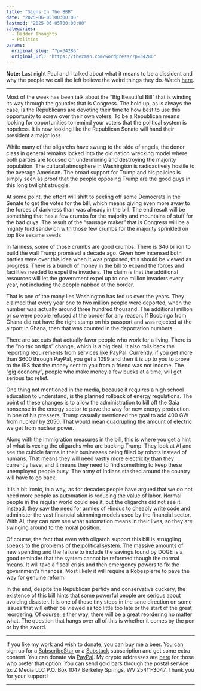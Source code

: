 ```yaml
---
title: "Signs In The BBB"
date: "2025-06-05T00:00:00"
lastmod: "2025-06-05T00:00:00"
categories:
  - Badder Thoughts
  - Politics
params:
  original_slug: "?p=34286"
  original_url: "https://thezman.com/wordpress/?p=34286"
---
```


**Note:** Last night Paul and I talked about what it means to be a
dissident and why the people we call the left believe the weird things
they do. Watch
<a href="https://www.youtube.com/live/WOHfzdArgZA?si=oRhV2If_AvKyk7Lf"
rel="noopener" target="_blank">here</a>.

------------------------------------------------------------------------

Most of the week has been talk about the “Big Beautiful Bill” that is
winding its way through the gauntlet that is Congress. The hold up, as
is always the case, is the Republicans are devoting their time to how
best to use this opportunity to screw over their own voters. To be a
Republican means looking for opportunities to remind your voters that
the political system is hopeless. It is now looking like the Republican
Senate will hand their president a major loss.

While many of the oligarchs have swung to the side of angels, the donor
class in general remains locked into the old nation wrecking model where
both parties are focused on undermining and destroying the majority
population. The cultural atmosphere in Washington is radioactively
hostile to the average American. The broad support for Trump and his
policies is simply seen as proof that the people opposing Trump are the
good guys in this long twilight struggle.

At some point, the effort will shift to peeling off some Democrats in
the Senate to get the votes for the bill, which means giving even more
away to the forces of darkness than was already in the bill. The end
result will be something that has a few crumbs for the majority and
mountains of stuff for the bad guys. The result of the “sausage maker”
that is Congress will be a mighty turd sandwich with those few crumbs
for the majority sprinkled on top like sesame seeds.

In fairness, some of those crumbs are good crumbs. There is $46 billion
to build the wall Trump promised a decade ago. Given how incensed both
parties were over this idea when it was proposed, this should be viewed
as progress. There is a bunch of money in the bill to expand the forces
and facilities needed to expel the invaders. The claim is that the
additional resources will let the government expel up to one million
invaders every year, not including the people nabbed at the border.

That is one of the many lies Washington has fed us over the years. They
claimed that every year one to two million people were deported, when
the number was actually around three hundred thousand. The additional
million or so were people refused at the border for any reason. If
Boobingo from Ghana did not have the right stamp on his passport and was
rejected at the airport in Ghana, then that was counted in the
deportation numbers.

There are tax cuts that actually favor people who work for a living.
There is the “no tax on tips” change, which is a big deal. It also rolls
back the reporting requirements from services like PayPal. Currently, if
you get more than $600 through PayPal, you get a 1099 and then it is up
to you to prove to the IRS that the money sent to you from a friend was
not income. The “gig economy”, people who make money a few bucks at a
time, will get serious tax relief.

One thing not mentioned in the media, because it requires a high school
education to understand, is the planned rollback of energy regulations.
The point of these changes is to allow the administration to kill off
the Gaia nonsense in the energy sector to pave the way for new energy
production. In one of his pressers, Trump casually mentioned the goal to
add 400 GW from nuclear by 2050. That would mean quadrupling the amount
of electric we get from nuclear power.

Along with the immigration measures in the bill, this is where you get a
hint of what is vexing the oligarchs who are backing Trump. They look at
AI and see the cubicle farms in their businesses being filled by robots
instead of humans. That means they will need vastly more electricity
than they currently have, and it means they need to find something to
keep these unemployed people busy. The army of Indians stashed around
the country will have to go back.

It is a bit ironic, in a way, as for decades people have argued that we
do not need more people as automation is reducing the value of labor.
Normal people in the regular world could see it, but the oligarchs did
not see it. Instead, they saw the need for armies of Hindus to cheaply
write code and administer the vast financial skimming models used by the
financial sector. With AI, they can now see what automation means in
their lives, so they are swinging around to the moral position.

Of course, the fact that even with oligarch support this bill is
struggling speaks to the problems of the political system. The massive
amounts of new spending and the failure to include the savings found by
DOGE is a good reminder that the system cannot be reformed though the
normal means. It will take a fiscal crisis and then emergency powers to
fix the government’s finances. Most likely it will require a Robespierre
to pave the way for genuine reform.

In the end, despite the Republican perfidy and conservative cuckery, the
existence of this bill hints that some powerful people are serious about
avoiding disaster. It is one of those tiny steps in the sane direction
on some issues that will either be viewed as too little too late or the
start of the great reordering. Of course, either way, there will be a
great reordering no matter what. The question that hangs over all of
this is whether it comes by the pen or by the sword.

------------------------------------------------------------------------

If you like my work and wish to donate, you can
<a href="https://www.buymeacoffee.com/mujolulu" rel="noopener"
target="_blank">buy me a beer</a>. You can sign up for a
<a href="https://www.subscribestar.com/the-z-blog" rel="noopener"
target="_blank">SubscribeStar</a> or a
<a href="https://thedissident.substack.com/" rel="noopener"
target="_blank">Substack</a> subscription and get some extra content.
You can donate via <a
href="https://www.paypal.com/donate/?cmd=_s-xclick&amp;hosted_button_id=UDAS2Q8JYA6CN&amp;source=url"
rel="noopener" target="_blank">PayPal</a>. My crypto addresses are
<a href="https://thezman.com/wordpress/?page_id=22713" rel="noopener"
target="_blank">here</a> for those who prefer that option. You can send
gold bars through the postal service to: Z Media LLC P.O. Box 1047
Berkeley Springs, WV 25411-3047. Thank you for your support!

------------------------------------------------------------------------
